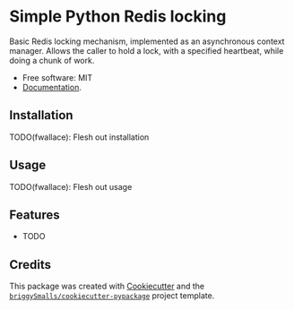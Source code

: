 # Simple Python Redis locking

Basic Redis locking mechanism, implemented as an asynchronous context manager. Allows the caller to hold a lock, with a specified heartbeat, while doing a chunk of work.

* Free software: MIT
* [Documentation](https://simple-redis-lock.readthedocs.io).

## Installation

TODO(fwallace): Flesh out installation

## Usage

TODO(fwallace): Flesh out usage

## Features

* TODO

## Credits

This package was created with [Cookiecutter](https://github.com/audreyr/cookiecutter) and the [`briggySmalls/cookiecutter-pypackage`](https://github.com/briggySmalls/cookiecutter-pypackage) project template.
